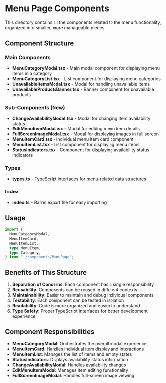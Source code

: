 # Menu Page Components

This directory contains all the components related to the menu functionality, organized into smaller, more manageable pieces.

## Component Structure

### Main Components

- **MenuCategoryModal.tsx** - Main modal component for displaying menu items in a category
- **MenuCategoryList.tsx** - List component for displaying menu categories
- **UnavailableItemsModal.tsx** - Modal for handling unavailable items
- **UnavailableProductsBanner.tsx** - Banner component for unavailable products

### Sub-Components (New)

- **ChangeAvailabilityModal.tsx** - Modal for changing item availability status
- **EditMenuItemModal.tsx** - Modal for editing menu item details
- **FullScreenImageModal.tsx** - Modal for displaying images in full screen
- **MenuItemCard.tsx** - Individual menu item card component
- **MenuItemList.tsx** - List component for displaying menu items
- **StatusIndicators.tsx** - Component for displaying availability status indicators

### Types

- **types.ts** - TypeScript interfaces for menu-related data structures

### Index

- **index.ts** - Barrel export file for easy importing

## Usage

```typescript
import {
  MenuCategoryModal,
  MenuItemCard,
  MenuItemList,
  type MenuItem,
  type Category,
} from "./components/MenuPage";
```

## Benefits of This Structure

1. **Separation of Concerns**: Each component has a single responsibility
2. **Reusability**: Components can be reused in different contexts
3. **Maintainability**: Easier to maintain and debug individual components
4. **Testability**: Each component can be tested in isolation
5. **Readability**: Code is more organized and easier to understand
6. **Type Safety**: Proper TypeScript interfaces for better development experience

## Component Responsibilities

- **MenuCategoryModal**: Orchestrates the overall modal experience
- **MenuItemCard**: Handles individual item display and interactions
- **MenuItemList**: Manages the list of items and empty states
- **StatusIndicators**: Displays availability status information
- **ChangeAvailabilityModal**: Handles availability changes
- **EditMenuItemModal**: Manages item editing functionality
- **FullScreenImageModal**: Handles full-screen image viewing
